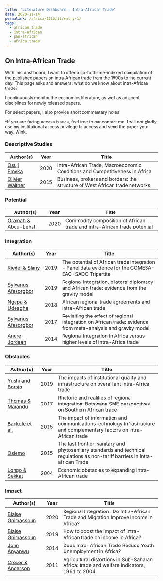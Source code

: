 ```yaml
---
title: 'Literature Dashboard : Intra-African Trade'
date: 2020-11-14
permalink: /africa/2020/11/entry-1/
tags:
  - african trade
  - intra-african
  - pan-african
  - africa trade
---
```



## On Intra-African Trade 

With this dashboard, I want to offer a go-to theme-indexed compilation of the published papers on intra-African trade from the 1990s to the current day. This page asks and answers: what do we know about intra-African trade? 

I continuously monitor the economics literature, as well as adjacent disciplines for newly released papers. 

For select papers, I also provide short commentary notes. 

^If you are facing access issues, feel free to _not_ contact me. I will _not_ gladly use my institutional access privilege to access and send the paper your way. Wink.  

### Descriptive Studies 

| Author(s)               | Year   |  Title                                                                                              | 
| ----------------------- | ------ | --------------------------------------------------------------------------------------------------- |
| [Osuji Emeka](#)        | 2020   | Intra-African Trade, Macroeconomic Conditions and Competitiveness in Africa                         |     
| [Olivier Walther](#)    | 2015   | Business, brokers and borders: the structure of West African trade networks                         |


### Potential 
| Author(s)               | Year   |  Title                                                                                              | 
| ----------------------- | ------ | --------------------------------------------------------------------------------------------------- |
| [Oramah & Abou-Lehaf](#)| 2020   | Commodity composition of African trade and intra-African trade potential                            |  

### Integration

| Author(s)                 | Year   |  Title                                                                                                               | 
| ------------------------- | ------ | -------------------------------------------------------------------------------------------------------------------- |
| [Riedel & Slany](#)       | 2019   | The potential of African trade integration - Panel data evidence for the COMESA-EAC-SADC Tripartite                  |
| [Sylvanus Afesorgbor](#)  | 2019   | Regional integration, bilateral diplomacy and African trade: evidence from the gravity model                         |
| [Ngepa & Udeagha](#)      | 2018   | African regional trade agreements and intra-African trade                                                            |
| [Sylvanus Afesorgbor](#)  | 2017   | Revisiting the effect of regional integration on African trade: evidence from meta-analysis and gravity model        |
| [Andre Jordaan](#)        | 2014   | Regional integration in Africa versus higher levels of intra-Africa trade                                            |



### Obstacles

| Author(s)                 | Year   |  Title                                                                                                                          |
| ------------------------- | ------ | ------------------------------------------------------------------------------------------------------------------------------- |                      
| [Yushi and Borojo](#)     | 2019   | The impacts of institutional quality and infrastructure on overall ant intra-Africa trade                                       |
| [Thomas & Marandu](#)     | 2017   | Rhetoric and realities of regional integration: Botswana SME perspectives on Southern African trade                             |
| [Bankole et al.](#)       | 2015   | The impact of information and communications technology infrastructure and complementary factors on intra-African trade         |
| [Osiemo](#)               | 2015   | The last frontier: sanitary and phytosanitary standards and technical regulations as non-tariff barriers in intra-african Trade |
| [Longo & Sekkat](#)       | 2004   | Economic obstacles to expanding intra-African trade                                                                             |


### Impact

| Author(s)                  | Year   |  Title                                                                                     |
| -------------------------- | ------ | ------------------------------------------------------------------------------------------ |
| [Blaise Gnimassoun](#)     | 2020   | Regional Integration : Do Intra-African Trade and Migration Improve Income in Africa?      |                       
| [Blaise Gnimassoun](#)     | 2019   | How to boost the impact of intra-African trade on income in Africa?                        |
| [John Anyanwu](#)          | 2014   | Does Intra-African Trade Reduce Youth Unemployment in Africa?                              |
| [Croser & Anderson](#)     | 2011   | Agricultural distortions in Sub-Saharan Africa: trade and welfare indicators, 1961 to 2004 |
